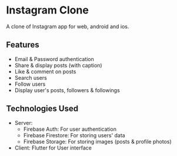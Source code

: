 # Instagram Clone

A clone of Instagram app for web, android and ios.

## Features

- Email & Password authentication
- Share & display posts (with caption)
- Like & comment on posts
- Search users
- Follow users
- Display user's posts, followers & followings

## Technologies Used

* Server:	
	* Firebase Auth: For user authentication
	* Firebase Firestore: For storing users' data
	* Firebase Storage: For storing images (posts & profile photos)
* Client: Flutter for User interface